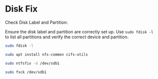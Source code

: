 # Disk Fix

Check Disk Label and Partition: 

Ensure the disk label and partition are correctly set up. Use `sudo fdisk -l` to list all partitions and verify the correct device and partition.
```bash
sudo fdisk -l
```


```bash
sudo apt install nfs-common cifs-utils
```

```bash
sudo ntfsfix -d /dev/sdb1
```

```bash
sudo fsck /dev/sdb1
```

